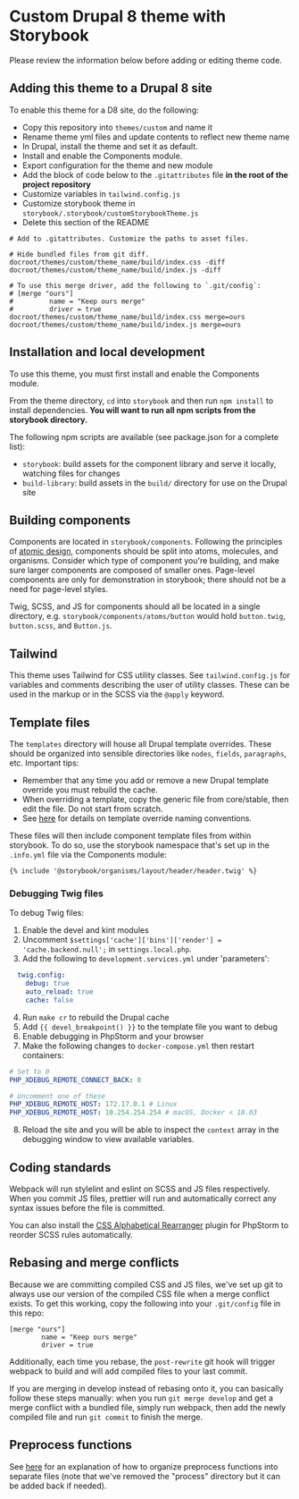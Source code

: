 # Custom Drupal 8 theme with Storybook

Please review the information below before adding or editing theme code.

## Adding this theme to a Drupal 8 site

To enable this theme for a D8 site, do the following:

- Copy this repository into `themes/custom` and name it
- Rename theme yml files and update contents to reflect new theme name
- In Drupal, install the theme and set it as default.
- Install and enable the Components module.
- Export configuration for the theme and new module
- Add the block of code below to the `.gitattributes` file **in the root of the project repository**
- Customize variables in `tailwind.config.js`
- Customize storybook theme in `storybook/.storybook/customStorybookTheme.js`
- Delete this section of the README

```
# Add to .gitattributes. Customize the paths to asset files.

# Hide bundled files from git diff.
docroot/themes/custom/theme_name/build/index.css -diff
docroot/themes/custom/theme_name/build/index.js -diff

# To use this merge driver, add the following to `.git/config`:
# [merge "ours"]
#         name = "Keep ours merge"
#         driver = true
docroot/themes/custom/theme_name/build/index.css merge=ours
docroot/themes/custom/theme_name/build/index.js merge=ours
```

## Installation and local development

To use this theme, you must first install and enable the Components module.

From the theme directory, `cd` into `storybook` and then run `npm install` to install dependencies. **You will want to run all npm scripts from the storybook directory.**

The following npm scripts are available (see package.json for a complete list):

- `storybook`: build assets for the component library and serve it locally, watching files for changes
- `build-library`: build assets in the `build/` directory for use on the Drupal site

## Building components

Components are located in `storybook/components`. Following the principles of [atomic design](http://bradfrost.com/blog/post/atomic-web-design/), components should be split into atoms, molecules, and organisms. Consider which type of component you're building, and make sure larger components are composed of smaller ones. Page-level components are only for demonstration in storybook; there should not be a need for page-level styles.

Twig, SCSS, and JS for components should all be located in a single directory, e.g. `storybook/components/atoms/button` would hold `button.twig`, `button.scss`, and `Button.js`.

## Tailwind

This theme uses Tailwind for CSS utility classes. See `tailwind.config.js` for variables and comments describing the user of utility classes. These can be used in the markup or in the SCSS via the `@apply` keyword.

## Template files

The `templates` directory will house all Drupal template overrides. These should be organized into sensible directories like `nodes`, `fields`, `paragraphs`, etc. Important tips:

- Remember that any time you add or remove a new Drupal template override you must rebuild the cache.
- When overriding a template, copy the generic file from core/stable, then edit the file. Do not start from scratch.
- See [here](https://www.drupal.org/node/2354645) for details on template override
naming conventions.

These files will then include component template files from within storybook. To do so, use the storybook namespace that's set up in the `.info.yml` file via the Components module:

```
{% include '@storybook/organisms/layout/header/header.twig' %}
```

### Debugging Twig files

To debug Twig files:

1. Enable the devel and kint modules
2. Uncomment `$settings['cache']['bins']['render'] = 'cache.backend.null';` in
`settings.local.php`.
3. Add the following to `development.services.yml` under 'parameters':

```yml
  twig.config:
    debug: true
    auto_reload: true
    cache: false
```

4. Run `make cr` to rebuild the Drupal cache
5. Add `{{ devel_breakpoint() }}` to the template file you want to debug
6. Enable debugging in PhpStorm and your browser
7. Make the following changes to `docker-compose.yml` then restart containers:

```yml
# Set to 0
PHP_XDEBUG_REMOTE_CONNECT_BACK: 0

# Uncomment one of these
PHP_XDEBUG_REMOTE_HOST: 172.17.0.1 # Linux
PHP_XDEBUG_REMOTE_HOST: 10.254.254.254 # macOS, Docker < 18.03
```

8. Reload the site and you will be able to inspect the `context` array in the
debugging window to view available variables.

## Coding standards

Webpack will run stylelint and eslint on SCSS and JS files respectively. When you commit JS files, prettier will run and automatically correct any syntax issues before the file is committed.

You can also install the [CSS Alphabetical Rearranger](https://plugins.jetbrains.com/plugin/7489-css-alphabetical-rearranger) plugin for PhpStorm to reorder SCSS rules automatically.

## Rebasing and merge conflicts

Because we are committing compiled CSS and JS files, we've set up git to always use our version of the compiled CSS file when a merge conflict exists. To get this working, copy the following into your `.git/config` file in this repo:

```
[merge "ours"]
        name = "Keep ours merge"
        driver = true
```

Additionally, each time you rebase, the `post-rewrite` git hook will trigger webpack to build and will add compiled files to your last commit.

If you are merging in develop instead of rebasing onto it, you can basically follow these steps manually: when you run `git merge develop` and get a merge conflict with a bundled file, simply run webpack, then add the newly compiled file and run `git commit` to finish the merge.

## Preprocess functions

See [here](https://gist.github.com/oksana-c/27f9d14cf99a9ea8ddf03d103078ccb0) for an explanation of how to organize preprocess functions into separate files (note that we've removed the "process" directory but it can be added back if needed).